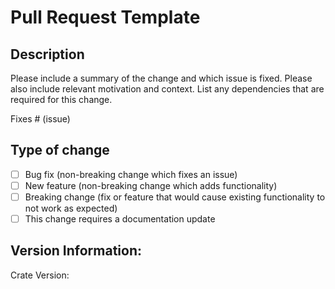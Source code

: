 # Pull Request Template

## Description

Please include a summary of the change and which issue is fixed.
Please also include relevant motivation and context.
List any dependencies that are required for this change.

Fixes # (issue)

## Type of change
- [ ] Bug fix (non-breaking change which fixes an issue)
- [ ] New feature (non-breaking change which adds functionality)
- [ ] Breaking change (fix or feature that would cause existing functionality to not work as expected)
- [ ] This change requires a documentation update

## Version Information:
Crate Version:

